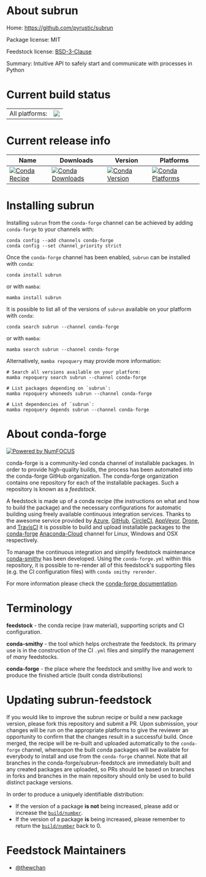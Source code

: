 About subrun
============

Home: https://github.com/pyrustic/subrun

Package license: MIT

Feedstock license: [BSD-3-Clause](https://github.com/conda-forge/subrun-feedstock/blob/main/LICENSE.txt)

Summary: Intuitive API to safely start and communicate with processes in Python

Current build status
====================


<table><tr><td>All platforms:</td>
    <td>
      <a href="https://dev.azure.com/conda-forge/feedstock-builds/_build/latest?definitionId=16515&branchName=main">
        <img src="https://dev.azure.com/conda-forge/feedstock-builds/_apis/build/status/subrun-feedstock?branchName=main">
      </a>
    </td>
  </tr>
</table>

Current release info
====================

| Name | Downloads | Version | Platforms |
| --- | --- | --- | --- |
| [![Conda Recipe](https://img.shields.io/badge/recipe-subrun-green.svg)](https://anaconda.org/conda-forge/subrun) | [![Conda Downloads](https://img.shields.io/conda/dn/conda-forge/subrun.svg)](https://anaconda.org/conda-forge/subrun) | [![Conda Version](https://img.shields.io/conda/vn/conda-forge/subrun.svg)](https://anaconda.org/conda-forge/subrun) | [![Conda Platforms](https://img.shields.io/conda/pn/conda-forge/subrun.svg)](https://anaconda.org/conda-forge/subrun) |

Installing subrun
=================

Installing `subrun` from the `conda-forge` channel can be achieved by adding `conda-forge` to your channels with:

```
conda config --add channels conda-forge
conda config --set channel_priority strict
```

Once the `conda-forge` channel has been enabled, `subrun` can be installed with `conda`:

```
conda install subrun
```

or with `mamba`:

```
mamba install subrun
```

It is possible to list all of the versions of `subrun` available on your platform with `conda`:

```
conda search subrun --channel conda-forge
```

or with `mamba`:

```
mamba search subrun --channel conda-forge
```

Alternatively, `mamba repoquery` may provide more information:

```
# Search all versions available on your platform:
mamba repoquery search subrun --channel conda-forge

# List packages depending on `subrun`:
mamba repoquery whoneeds subrun --channel conda-forge

# List dependencies of `subrun`:
mamba repoquery depends subrun --channel conda-forge
```


About conda-forge
=================

[![Powered by
NumFOCUS](https://img.shields.io/badge/powered%20by-NumFOCUS-orange.svg?style=flat&colorA=E1523D&colorB=007D8A)](https://numfocus.org)

conda-forge is a community-led conda channel of installable packages.
In order to provide high-quality builds, the process has been automated into the
conda-forge GitHub organization. The conda-forge organization contains one repository
for each of the installable packages. Such a repository is known as a *feedstock*.

A feedstock is made up of a conda recipe (the instructions on what and how to build
the package) and the necessary configurations for automatic building using freely
available continuous integration services. Thanks to the awesome service provided by
[Azure](https://azure.microsoft.com/en-us/services/devops/), [GitHub](https://github.com/),
[CircleCI](https://circleci.com/), [AppVeyor](https://www.appveyor.com/),
[Drone](https://cloud.drone.io/welcome), and [TravisCI](https://travis-ci.com/)
it is possible to build and upload installable packages to the
[conda-forge](https://anaconda.org/conda-forge) [Anaconda-Cloud](https://anaconda.org/)
channel for Linux, Windows and OSX respectively.

To manage the continuous integration and simplify feedstock maintenance
[conda-smithy](https://github.com/conda-forge/conda-smithy) has been developed.
Using the ``conda-forge.yml`` within this repository, it is possible to re-render all of
this feedstock's supporting files (e.g. the CI configuration files) with ``conda smithy rerender``.

For more information please check the [conda-forge documentation](https://conda-forge.org/docs/).

Terminology
===========

**feedstock** - the conda recipe (raw material), supporting scripts and CI configuration.

**conda-smithy** - the tool which helps orchestrate the feedstock.
                   Its primary use is in the construction of the CI ``.yml`` files
                   and simplify the management of *many* feedstocks.

**conda-forge** - the place where the feedstock and smithy live and work to
                  produce the finished article (built conda distributions)


Updating subrun-feedstock
=========================

If you would like to improve the subrun recipe or build a new
package version, please fork this repository and submit a PR. Upon submission,
your changes will be run on the appropriate platforms to give the reviewer an
opportunity to confirm that the changes result in a successful build. Once
merged, the recipe will be re-built and uploaded automatically to the
`conda-forge` channel, whereupon the built conda packages will be available for
everybody to install and use from the `conda-forge` channel.
Note that all branches in the conda-forge/subrun-feedstock are
immediately built and any created packages are uploaded, so PRs should be based
on branches in forks and branches in the main repository should only be used to
build distinct package versions.

In order to produce a uniquely identifiable distribution:
 * If the version of a package **is not** being increased, please add or increase
   the [``build/number``](https://docs.conda.io/projects/conda-build/en/latest/resources/define-metadata.html#build-number-and-string).
 * If the version of a package **is** being increased, please remember to return
   the [``build/number``](https://docs.conda.io/projects/conda-build/en/latest/resources/define-metadata.html#build-number-and-string)
   back to 0.

Feedstock Maintainers
=====================

* [@thewchan](https://github.com/thewchan/)

